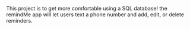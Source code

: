 This project is to get more comfortable using a SQL database! the remindMe app will let users text a phone number and add, edit, or delete reminders.
